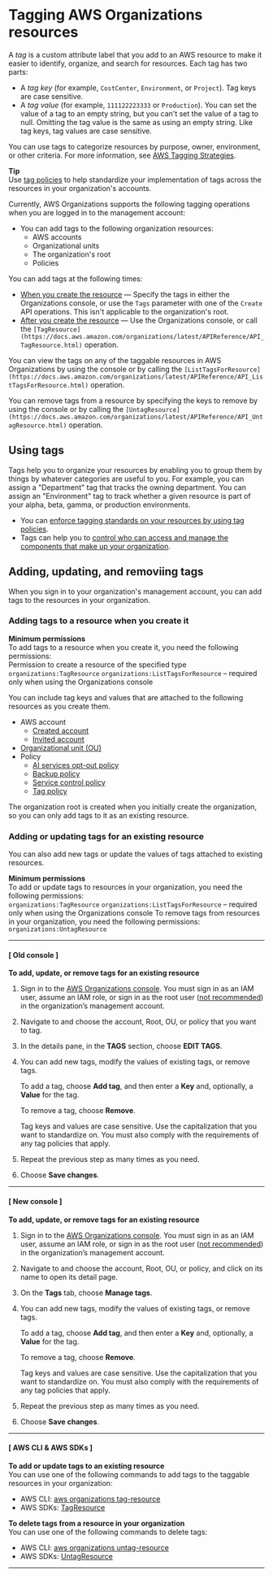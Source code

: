 # Tagging AWS Organizations resources<a name="orgs_tagging"></a>

A *tag* is a custom attribute label that you add to an AWS resource to make it easier to identify, organize, and search for resources\. Each tag has two parts:
+ A *tag key* \(for example, `CostCenter`, `Environment`, or `Project`\)\. Tag keys are case sensitive\.
+ A *tag value* \(for example, `111122223333` or `Production`\)\. You can set the value of a tag to an empty string, but you can't set the value of a tag to null\. Omitting the tag value is the same as using an empty string\. Like tag keys, tag values are case sensitive\.

You can use tags to categorize resources by purpose, owner, environment, or other criteria\. For more information, see [AWS Tagging Strategies](https://aws.amazon.com/answers/account-management/aws-tagging-strategies/)\.

**Tip**  
Use [tag policies](orgs_manage_policies_tag-policies.md) to help standardize your implementation of tags across the resources in your organization's accounts\.

Currently, AWS Organizations supports the following tagging operations when you are logged in to the management account:
+ You can add tags to the following organization resources:
  + AWS accounts
  + Organizational units
  + The organization's root
  + Policies

You can add tags at the following times:
+ [When you create the resource](#add-tag-new) — Specify the tags in either the Organizations console, or use the `Tags` parameter with one of the `Create` API operations\. This isn't applicable to the organization's root\. 
+ [After you create the resource](#add-tag-existing) — Use the Organizations console, or call the `[TagResource](https://docs.aws.amazon.com/organizations/latest/APIReference/API_TagResource.html)` operation\.

You can view the tags on any of the taggable resources in AWS Organizations by using the console or by calling the `[ListTagsForResource](https://docs.aws.amazon.com/organizations/latest/APIReference/API_ListTagsForResource.html)` operation\.

You can remove tags from a resource by specifying the keys to remove by using the console or by calling the `[UntagResource](https://docs.aws.amazon.com/organizations/latest/APIReference/API_UntagResource.html)` operation\.

## Using tags<a name="use-tags"></a>

Tags help you to organize your resources by enabling you to group them by things by whatever categories are useful to you\. For example, you can assign a "Department" tag that tracks the owning department\. You can assign an "Environment" tag to track whether a given resource is part of your alpha, beta, gamma, or production environments\.  
+ You can [enforce tagging standards on your resources by using tag policies](orgs_manage_policies_tag-policies.md)\.
+ Tags can help you to [control who can access and manage the components that make up your organization](orgs_tagging_abac.md)\. 

## Adding, updating, and removiing tags<a name="add-tag"></a>

When you sign in to your organization's management account, you can add tags to the resources in your organization\. 

### Adding tags to a resource when you create it<a name="add-tag-new"></a>

**Minimum permissions**  
To add tags to a resource when you create it, you need the following permissions:  
Permission to create a resource of the specified type
`organizations:TagResource`
`organizations:ListTagsForResource` – required only when using the Organizations console

You can include tag keys and values that are attached to the following resources as you create them\.
+ AWS account
  + [Created account](orgs_manage_accounts_create.md)
  + [Invited account](orgs_manage_accounts_invites.md#orgs_manage_accounts_invite-account)
+ [Organizational unit \(OU\)](orgs_manage_ous.md#create_ou)
+ Policy
  + [AI services opt\-out policy](orgs_manage_policies_ai-opt-out_create.md#create-ai-opt-out-policy-procedure)
  + [Backup policy](orgs_manage_policies_backup_create.md#create-backup-policy-procedure)
  + [Service control policy](orgs_manage_policies_scps_create.md#create-an-scp)
  + [Tag policy](orgs_manage_policies_tag-policies-create.md#create-tag-policy-procedure)

The organization root is created when you initially create the organization, so you can only add tags to it as an existing resource\.

### Adding or updating tags for an existing resource<a name="add-tag-existing"></a>

You can also add new tags or update the values of tags attached to existing resources\.

**Minimum permissions**  
To add or update tags to resources in your organization, you need the following permissions:  
`organizations:TagResource`
`organizations:ListTagsForResource` – required only when using the Organizations console
To remove tags from resources in your organization, you need the following permissions:  
`organizations:UntagResource`

------
#### [ Old console ]

**To add, update, or remove tags for an existing resource**

1. Sign in to the [AWS Organizations console](https://console.aws.amazon.com/organizations)\. You must sign in as an IAM user, assume an IAM role, or sign in as the root user \([not recommended](https://docs.aws.amazon.com/IAM/latest/UserGuide/best-practices.html#lock-away-credentials)\) in the organization’s management account\. 

1. Navigate to and choose the account, Root, OU, or policy that you want to tag\.

1. In the details pane, in the **TAGS** section, choose **EDIT TAGS**\.

1. You can add new tags, modify the values of existing tags, or remove tags\.

   To add a tag, choose **Add tag**, and then enter a **Key** and, optionally, a **Value** for the tag\.

   To remove a tag, choose **Remove**\.

   Tag keys and values are case sensitive\. Use the capitalization that you want to standardize on\. You must also comply with the requirements of any tag policies that apply\.

1. Repeat the previous step as many times as you need\.

1. Choose **Save changes**\.

------
#### [ New console ]

**To add, update, or remove tags for an existing resource**

1. Sign in to the [AWS Organizations console](https://console.aws.amazon.com/organizations/v2)\. You must sign in as an IAM user, assume an IAM role, or sign in as the root user \([not recommended](https://docs.aws.amazon.com/IAM/latest/UserGuide/best-practices.html#lock-away-credentials)\) in the organization’s management account\. 

1. Navigate to and choose the account, Root, OU, or policy, and click on its name to open its detail page\.

1. On the **Tags** tab, choose **Manage tags**\.

1. You can add new tags, modify the values of existing tags, or remove tags\.

   To add a tag, choose **Add tag**, and then enter a **Key** and, optionally, a **Value** for the tag\.

   To remove a tag, choose **Remove**\.

   Tag keys and values are case sensitive\. Use the capitalization that you want to standardize on\. You must also comply with the requirements of any tag policies that apply\.

1. Repeat the previous step as many times as you need\.

1. Choose **Save changes**\.

------
#### [ AWS CLI & AWS SDKs ]

**To add or update tags to an existing resource**  
You can use one of the following commands to add tags to the taggable resources in your organization:
+ AWS CLI: [aws organizations tag\-resource](https://docs.aws.amazon.com/cli/latest/reference/organizations/tag-resource.html)
+ AWS SDKs: [TagResource](https://docs.aws.amazon.com/organizations/latest/APIReference/API_TagResource.html)

**To delete tags from a resource in your organization**  
You can use one of the following commands to delete tags:
+ AWS CLI: [aws organizations untag\-resource](https://docs.aws.amazon.com/cli/latest/reference/organizations/untag-resource.html)
+ AWS SDKs: [UntagResource](https://docs.aws.amazon.com/organizations/latest/APIReference/API_UntagResource.html)

------